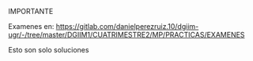 IMPORTANTE

Examenes en:
https://gitlab.com/danielperezruiz.10/dgiim-ugr/-/tree/master/DGIIM1/CUATRIMESTRE2/MP/PRACTICAS/EXAMENES

Esto son solo soluciones
